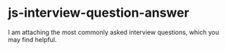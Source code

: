 # js-interview-question-answer
I am attaching the most commonly asked interview questions, which you may find helpful.
